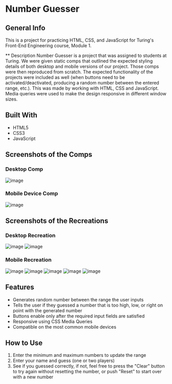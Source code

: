 # Number Guesser
## General Info
This is a project for practicing HTML, CSS, and JavaScript for Turing's Front-End Engineering course, Module 1.

** Description
Number Guesser is a project that was assigned to students at Turing. We were given static comps that outlined the expected styling details of both desktop and mobile versions of our project. Those comps were then reproduced from scratch. The expected functionality of the projects were included as well (when buttons need to be activated/deactivated, producing a random number between the entered range, etc.). This was made by working with HTML, CSS and JavaScript. Media queries were used to make the design responsive in different window sizes.

## Built With
* HTML5
* CSS3
* JavaScript

## Screenshots of the Comps
### Desktop Comp
![image](https://user-images.githubusercontent.com/50784336/61016789-21b81700-a34e-11e9-901e-f0c325528156.png)

### Mobile Device Comp
![image](https://user-images.githubusercontent.com/50784336/61016839-53c97900-a34e-11e9-9e6a-c859f35ccebf.png)

## Screenshots of the Recreations
### Desktop Recreation
![image](https://user-images.githubusercontent.com/50784336/61018497-4fa05a00-a354-11e9-975d-8b8af7772dcd.png)
![image](https://user-images.githubusercontent.com/50784336/61019914-174f4a80-a359-11e9-976e-501732a09925.png)

### Mobile Recreation
![image](https://user-images.githubusercontent.com/50784336/61016997-e833db80-a34e-11e9-9ce2-c09465d391df.png)
![image](https://user-images.githubusercontent.com/50784336/61019683-4a450e80-a358-11e9-89a7-6b8e53d0093f.png)
![image](https://user-images.githubusercontent.com/50784336/61017409-5036f180-a350-11e9-9349-f6e2cade5c03.png)
![image](https://user-images.githubusercontent.com/50784336/61019717-647eec80-a358-11e9-8d0e-bd75dbd20093.png)
![image](https://user-images.githubusercontent.com/50784336/61017421-604ed100-a350-11e9-8300-347ccf2f0cb9.png)

## Features
* Generates random number between the range the user inputs
* Tells the user if they guessed a number that is too high, low, or right on point with the generated number
* Buttons enable only after the required input fields are satisfied
* Responsive using CSS Media Queries
* Compatible on the most common mobile devices

## How to Use
1. Enter the minimum and maximum numbers to update the range 
2. Enter your name and guess (one or two players)
3. See if you guessed correctly, if not, feel free to press the "Clear" button to try again without resetting the number, or push "Reset" to start over with a new number
